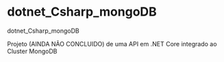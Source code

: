 # dotnet_Csharp_mongoDB
dotnet_Csharp_mongoDB


Projeto (AINDA NÃO CONCLUIDO) de uma API em .NET Core integrado ao Cluster MongoDB

